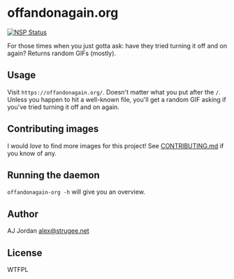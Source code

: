 # offandonagain.org

[![NSP Status](https://nodesecurity.io/orgs/strugee/projects/9d6b895f-312b-4295-a13b-54e1a9f475e2/badge)](https://nodesecurity.io/orgs/strugee/projects/9d6b895f-312b-4295-a13b-54e1a9f475e2)

For those times when you just gotta ask: have they tried turning it off and on again? Returns random GIFs (mostly).

## Usage

Visit `https://offandonagain.org/`. Doesn't matter what you put after the `/`. Unless you happen to hit a well-known file, you'll get a random GIF asking if you've tried turning it off and on again.

## Contributing images

I would _love_ to find more images for this project! See [CONTRIBUTING.md][] if you know of any.

## Running the daemon

`offandonagain-org -h` will give you an overview.

## Author

AJ Jordan <alex@strugee.net>

## License

WTFPL

 [CONTRIBUTING.md]: https://github.com/strugee/offandonagain.org/blob/master/CONTRIBUTING.md
